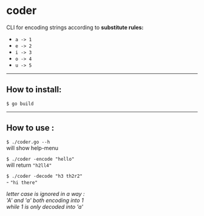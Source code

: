 # coder
CLI for encoding strings according to 
**substitute rules:**

- `a -> 1`
- `e -> 2`
- `i -> 3`
- `o -> 4`
- `u -> 5`


---
How to install:  
---
`$ go build`

---
How to use :
---

`$ ./coder.go --h`  
will show help-menu

`$ ./coder -encode "hello"`
<br/> will return `"h2ll4"`

`$ ./coder -decode "h3 th2r2"`
<br/> - `"hi there"`

*letter case is ignored in a way :  
'A' and 'a' both encoding into 1*  
*while 1 is only decoded into 'a'*